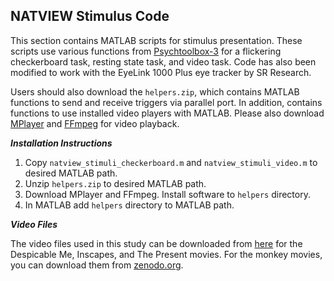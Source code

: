 ## NATVIEW Stimulus Code
This section contains MATLAB scripts for stimulus presentation. These scripts use various functions from [Psychtoolbox-3](http://psychtoolbox.org/) for a flickering checkerboard task, resting state task, and video task. Code has also been modified to work with the EyeLink 1000 Plus eye tracker by SR Research.

Users should also download the ```helpers.zip```, which contains MATLAB functions to send and receive triggers via parallel port. In addition, contains functions to use installed video players with MATLAB. Please also download [MPlayer](http://www.mplayerhq.hu/design7/news.html) and [FFmpeg](https://ffmpeg.org/) for video playback.

***Installation Instructions***
1. Copy ```natview_stimuli_checkerboard.m``` and ```natview_stimuli_video.m``` to desired MATLAB path.
2. Unzip ```helpers.zip``` to desired MATLAB path.
3. Download MPlayer and FFmpeg. Install software to ```helpers``` directory.
4. In MATLAB add ```helpers``` directory to MATLAB path.



***Video Files***

The video files used in this study can be downloaded from [here](https://fcon_1000.projects.nitrc.org/indi/retro/NAT_VIEW/video.tar.gz) for the Despicable Me, Inscapes, and The Present movies. For the monkey movies, you can download them from [zenodo.org](https://zenodo.org/record/4623809#.ZAf6VOzMIeU).

